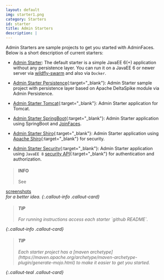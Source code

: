 ```yaml
---
layout: default
img: starter1.png
category: Starters
id: starter
title: Admin Starters
description: |
---
```


Admin Starters are sample projects to get you started with AdminFaces. Below is a short description of current starters:

* [Admin Starter](https://github.com/adminfaces/admin-starter): The default starter is a simple JavaEE 6(+) application without any persistence layer. You can run it on a JavaEE 6 or newer server via [wildfly-swarm](http://wildfly-swarm.io/) and also via `Docker`.

* [Admin Starter Persistence](https://github.com/adminfaces/admin-starter-persistence){:target="_blank"}: Admin Starter sample project with persistence layer based on Apache DeltaSpike module via Admin Persistence.

* [Admin Starter Tomcat](https://github.com/adminfaces/admin-starter){:target="_blank"}: Admin Starter application for Tomcat.

* [Admin Starter SpringBoot](https://github.com/adminfaces/admin-starter-springboot){:target="_blank"}: Admin Starter application using SpringBoot and [JoinFaces](https://github.com/joinfaces/).

* [Admin Starter Shiro](https://github.com/adminfaces/admin-starter-shiro){:target="_blank"}: Admin Starter application using [Apache Shiro](https://shiro.apache.org/){:target="_blank"} for security.

* [Admin Starter Security](https://github.com/adminfaces/admin-starter-security){:target="_blank"}: Admin Starter application using `JavaEE 8` [security API](https://javaee.github.io/security-spec/){:target="_blank"} for authentication and authorization.


> <h4> <i class="glyphicon glyphicon-info-sign"> </i> INFO</h4> See <a href="/site/_pages/starters-screenshots" target="_blank">
 screenshots <i class="fa fa-file-image-o"/>	
</a> for a better idea.
{:.callout-info .callout-card}

> <h4> <i class="fa fa-lightbulb-o"> </i> TIP</h4> For running instructions access each starter `github README`.
{:.callout-info .callout-card}

> <h4> <i class="fa fa-lightbulb-o"> </i> TIP</h4> Each starter project has a [maven archetype](https://maven.apache.org/archetype/maven-archetype-plugin/generate-mojo.html) to make it easier to get you started. 
{:.callout-teal .callout-card}
